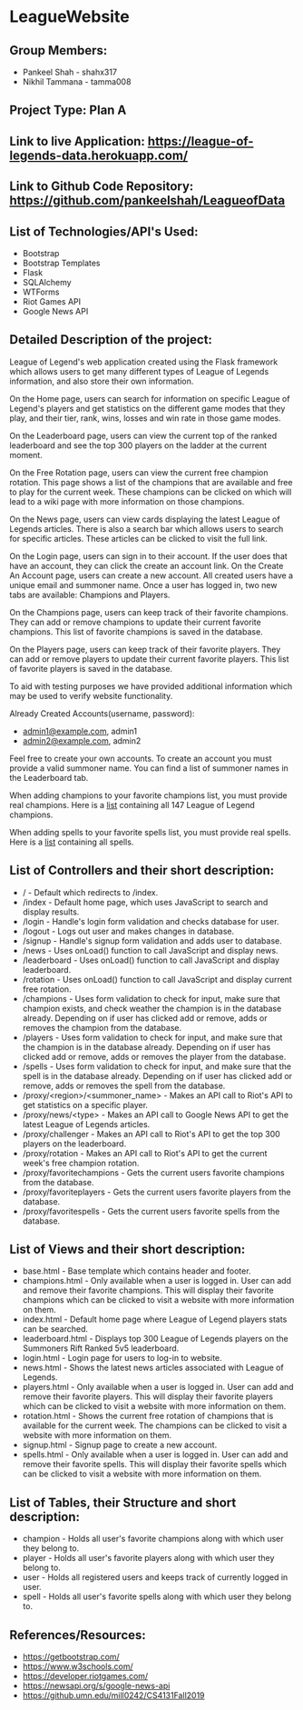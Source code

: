 # LeagueWebsite

## Group Members:
* Pankeel Shah - shahx317
* Nikhil Tammana - tamma008

## Project Type: Plan A
## Link to live Application: https://league-of-legends-data.herokuapp.com/
## Link to Github Code Repository: https://github.com/pankeelshah/LeagueofData
## List of Technologies/API's Used:
 * Bootstrap
 * Bootstrap Templates
 * Flask
 * SQLAlchemy
 * WTForms
 * Riot Games API
 * Google News API
## Detailed Description of the project: <br />
League of Legend's web application created using the Flask framework which allows users to get many different types of League of Legends information, and also store their own information. 

On the Home page, users can search for information on specific League of Legend's players and get statistics on the different game modes that they play, and their tier, rank, wins, losses and win rate in those game modes. 

On the Leaderboard page, users can view the current top of the ranked leaderboard and see the top 300 players on the ladder at the current moment.

On the Free Rotation page, users can view the current free champion rotation. This page shows a list of the champions that are available and free to play for the current week. These champions can be clicked on which will lead to a wiki page with more information on those champions. 

On the News page, users can view cards displaying the latest League of Legends articles. There is also a search bar which allows users to search for specific articles. These articles can be clicked to visit the full link.

On the Login page, users can sign in to their account. If the user does that have an account, they can click the create an account link. On the Create An Account page, users can create a new account. All created users have a unique email and summoner name. Once a user has logged in, two new tabs are available: Champions and Players.

On the Champions page, users can keep track of their favorite champions. They can add or remove champions to update their current favorite champions. This list of favorite champions is saved in the database. 

On the Players page, users can keep track of their favorite players. They can add or remove players to update their current favorite players. This list of favorite players is saved in the database. 

To aid with testing purposes we have provided additional information which may be used to verify website functionality. 

Already Created Accounts(username, password): 
* admin1@example.com, admin1
* admin2@example.com, admin2

Feel free to create your own accounts. To create an account you must provide a valid summoner name. You can find a list of summoner names in the Leaderboard tab.

When adding champions to your favorite champions list, you must provide real champions. Here is a [list](https://na.leagueoflegends.com/en/game-info/champions/) containing all 147 League of Legend champions.

When adding spells to your favorite spells list, you must provide real spells. Here is a [list](https://leagueoflegends.fandom.com/wiki/Summoner_spell) containing all spells.

## List of Controllers and their short description:
* / - Default which redirects to /index.
* /index - Default home page, which uses JavaScript to search and display results.
* /login - Handle's login form validation and checks database for user.
* /logout - Logs out user and makes changes in database.
* /signup - Handle's signup form validation and adds user to database.
* /news - Uses onLoad() function to call JavaScript and display news.
* /leaderboard - Uses onLoad() function to call JavaScript and display leaderboard.
* /rotation - Uses onLoad() function to call JavaScript and display current free rotation.
* /champions - Uses form validation to check for input, make sure that champion exists, and check weather the champion is in the database already. Depending on if user has clicked add or remove, adds or removes the champion from the database.
* /players - Uses form validation to check for input, and make sure that the champion is in the database already. Depending on if user has clicked add or remove, adds or removes the player from the database.
* /spells - Uses form validation to check for input, and make sure that the spell is in the database already. Depending on if user has clicked add or remove, adds or removes the spell from the database.
* /proxy/&lt;region&gt;/&lt;summoner_name&gt; - Makes an API call to Riot's API to get statistics on a specific player. 
* /proxy/news/&lt;type&gt; - Makes an API call to Google News API to get the latest League of Legends articles.
* /proxy/challenger - Makes an API call to Riot's API to get the top 300 players on the leaderboard.
* /proxy/rotation - Makes an API call to Riot's API to get the current week's free champion rotation. 
* /proxy/favoritechampions - Gets the current users favorite champions from the database. 
* /proxy/favoriteplayers - Gets the current users favorite players from the database.
* /proxy/favoritespells - Gets the current users favorite spells from the database.
## List of Views and their short description:
* base.html - Base template which contains header and footer.
* champions.html - Only available when a user is logged in. User can add and remove their favorite champions. This will display their favorite champions which can be clicked to visit a website with more information on them.
* index.html - Default home page where League of Legend players stats can be searched.
* leaderboard.html - Displays top 300 League of Legends players on the Summoners Rift Ranked 5v5 leaderboard.
* login.html - Login page for users to log-in to website.
* news.html - Shows the latest news articles associated with League of Legends.
* players.html - Only available when a user is logged in. User can add and remove their favorite players. This will display their favorite players which can be clicked to visit a website with more information on them.
* rotation.html - Shows the current free rotation of champions that is available for the current week. The champions can be clicked to visit a website with more information on them.
* signup.html - Signup page to create a new account.
* spells.html - Only available when a user is logged in. User can add and remove their favorite spells. This will display their favorite spells which can be clicked to visit a website with more information on them.
## List of Tables, their Structure and short description:
* champion - Holds all user's favorite champions along with which user they belong to.
* player - Holds all user's favorite players along with which user they belong to.
* user - Holds all registered users and keeps track of currently logged in user.
* spell - Holds all user's favorite spells along with which user they belong to.
## References/Resources:
* https://getbootstrap.com/
* https://www.w3schools.com/
* https://developer.riotgames.com/
* https://newsapi.org/s/google-news-api
* https://github.umn.edu/mill0242/CS4131Fall2019
